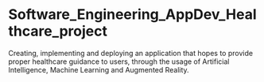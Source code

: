 # Software_Engineering_AppDev_Healthcare_project
Creating, implementing and deploying an application that hopes to provide proper healthcare guidance to users, through the usage of Artificial Intelligence, Machine Learning and Augmented Reality.
